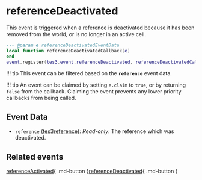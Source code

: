 # referenceDeactivated
<div class="search_terms" style="display: none">referencedeactivated</div>

<!---
	This file is autogenerated. Do not edit this file manually. Your changes will be ignored.
	More information: https://github.com/MWSE/MWSE/tree/master/docs
-->

This event is triggered when a reference is deactivated because it has been removed from the world, or is no longer in an active cell.

```lua
--- @param e referenceDeactivatedEventData
local function referenceDeactivatedCallback(e)
end
event.register(tes3.event.referenceDeactivated, referenceDeactivatedCallback)
```

!!! tip
	This event can be filtered based on the **`reference`** event data.

!!! tip
	An event can be claimed by setting `e.claim` to `true`, or by returning `false` from the callback. Claiming the event prevents any lower priority callbacks from being called.

## Event Data

* `reference` ([tes3reference](../types/tes3reference.md)): *Read-only*. The reference which was deactivated.


## Related events

[referenceActivated](./referenceActivated.md){ .md-button }[referenceDeactivated](./referenceDeactivated.md){ .md-button }

